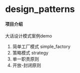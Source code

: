 # design_patterns

#### 项目介绍
大话设计模式案例demo

1. 简单工厂模式 simple_factory
2. 策略模式 strategy
3. 单一职责原则
4. 开放-封闭原则
